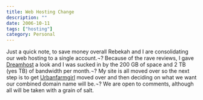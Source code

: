 ```yaml
---
title: Web Hosting Change
description: ""
date: 2006-10-11
tags: ["hosting"]
category: Personal
---
```



<p>Just a quick note, to save money overall Rebekah and I are consolidating our web hosting to a single account.¬? Because of the rave reviews, I gave <a target="_blank" href="https://web.archive.org/web/20131211165826/http://www.dreamhost.com/">Dreamhost</a> a look and I was sucked in by the 200 GB of space and 2 TB (yes TB) of bandwidth per month.¬? My site is all moved over so the next step is to get <a target="_blank" href="https://web.archive.org/web/20131211165826/http://www.urbanfarmgirl.net/">Urbanfarmgirl</a> moved over and then deciding on what we want our combined domain name will be.¬? We are open to comments, although all will be taken with a grain of salt.</p>
